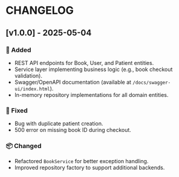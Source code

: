 # CHANGELOG

## [v1.0.0] - 2025-05-04

### 🚀 Added
- REST API endpoints for Book, User, and Patient entities.
- Service layer implementing business logic (e.g., book checkout validation).
- Swagger/OpenAPI documentation (available at `/docs/swagger-ui/index.html`).
- In-memory repository implementations for all domain entities.

### 🐛 Fixed
- Bug with duplicate patient creation.
- 500 error on missing book ID during checkout.

### 📦 Changed
- Refactored `BookService` for better exception handling.
- Improved repository factory to support additional backends.
